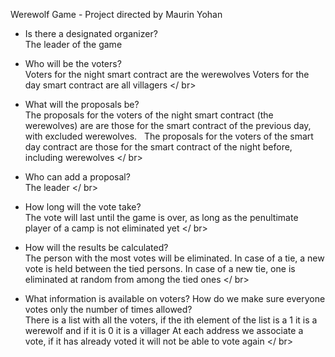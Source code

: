 Werewolf Game - Project directed by Maurin Yohan

- Is there a designated organizer?
<br> The leader of the game 

- Who will be the voters?
<br> Voters for the night smart contract are the werewolves
Voters for the day smart contract are all villagers </ br>

- What will the proposals be?
<br> The proposals for the voters of the night smart contract (the werewolves) are are those for the smart contract of the previous day, with excluded werewolves.
  The proposals for the voters of the smart day contract are those for the smart contract of the night before, including werewolves </ br>

- Who can add a proposal?
<br> The leader </ br>

- How long will the vote take?
<br> The vote will last until the game is over, as long as the penultimate player of a camp is not eliminated yet </ br>

- How will the results be calculated?
<br> The person with the most votes will be eliminated.
In case of a tie, a new vote is held between the tied persons.
In case of a new tie, one is eliminated at random from among the tied ones </ br>

- What information is available on voters? How do we make sure everyone votes only the number of times allowed?
<br> There is a list with all the voters, if the ith element of the list is a 1 it is a werewolf and if it is 0 it is a villager
At each address we associate a vote, if it has already voted it will not be able to vote again </ br>
